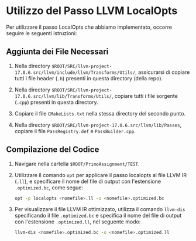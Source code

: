 # Utilizzo del Passo LLVM LocalOpts

Per utilizzare il passo LocalOpts che abbiamo implementato, occorre seguire le seguenti istruzioni:

## Aggiunta dei File Necessari

1. Nella directory `$ROOT/SRC/llvm-project-17.0.6.src/llvm/include/llvm/Transforms/Utils/`, assicurarsi di copiare tutti i file header (`.h`) presenti in questa directory (della repo).

2. Nella directory `$ROOT/SRC/llvm-project-17.0.6.src/llvm/lib/Transforms/Utils/`, copiare tutti i file sorgente (`.cpp`) presenti in questa directory.

3. Copiare il file `CMakeLists.txt` nella stessa directory del secondo punto.

4. Nella directory `$ROOT/SRC/llvm-project-17.0.6.src/llvm/lib/Passes`, copiare il file `PassRegistry.def` e `PassBuilder.cpp`.

## Compilazione del Codice

1. Navigare nella cartella `$ROOT/PrimoAssignment/TEST`.

2. Utilizzare il comando `opt` per applicare il passo localopts al file LLVM IR (`.ll`), e specificare il nome del file di output con l'estensione `.optimized.bc`, come segue: 
    ```bash
    opt -p localopts <nomefile>.ll -o <nomefile>.optimized.bc
    ```

3. Per visualizzare il file LLVM IR ottimizzato, utilizza il comando `llvm-dis` specificando il file `.optimized.bc` e specifica il nome del file di output con l'estensione `.optimized.ll`, nel seguente modo:
    ```bash
    llvm-dis <nomefile>.optimized.bc -o <nomefile>.optimized.ll
    ``` 

